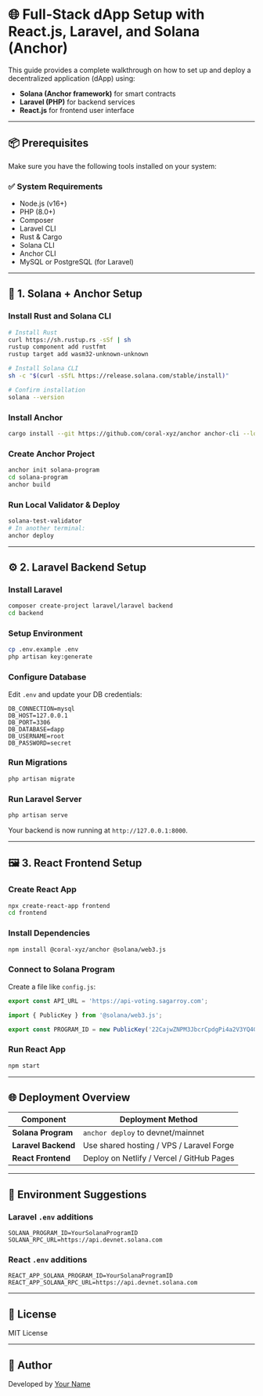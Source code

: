 # 🌐 Full-Stack dApp Setup with React.js, Laravel, and Solana (Anchor)

This guide provides a complete walkthrough on how to set up and deploy a decentralized application (dApp) using:

- **Solana (Anchor framework)** for smart contracts
- **Laravel (PHP)** for backend services
- **React.js** for frontend user interface

---

## 📦 Prerequisites

Make sure you have the following tools installed on your system:

### ✅ System Requirements

- Node.js (v16+)
- PHP (8.0+)
- Composer
- Laravel CLI
- Rust & Cargo
- Solana CLI
- Anchor CLI
- MySQL or PostgreSQL (for Laravel)

---

## 🧱 1. Solana + Anchor Setup

### Install Rust and Solana CLI

```bash
# Install Rust
curl https://sh.rustup.rs -sSf | sh
rustup component add rustfmt
rustup target add wasm32-unknown-unknown

# Install Solana CLI
sh -c "$(curl -sSfL https://release.solana.com/stable/install)"

# Confirm installation
solana --version
```

### Install Anchor

```bash
cargo install --git https://github.com/coral-xyz/anchor anchor-cli --locked
```

### Create Anchor Project

```bash
anchor init solana-program
cd solana-program
anchor build
```

### Run Local Validator & Deploy

```bash
solana-test-validator
# In another terminal:
anchor deploy
```

---

## ⚙️ 2. Laravel Backend Setup

### Install Laravel

```bash
composer create-project laravel/laravel backend
cd backend
```

### Setup Environment

```bash
cp .env.example .env
php artisan key:generate
```

### Configure Database

Edit `.env` and update your DB credentials:

```
DB_CONNECTION=mysql
DB_HOST=127.0.0.1
DB_PORT=3306
DB_DATABASE=dapp
DB_USERNAME=root
DB_PASSWORD=secret
```

### Run Migrations

```bash
php artisan migrate
```

### Run Laravel Server

```bash
php artisan serve
```

Your backend is now running at `http://127.0.0.1:8000`.

---

## 🖼️ 3. React Frontend Setup

### Create React App

```bash
npx create-react-app frontend
cd frontend
```

### Install Dependencies

```bash
npm install @coral-xyz/anchor @solana/web3.js
```

### Connect to Solana Program

Create a file like `config.js`:

```js
export const API_URL = 'https://api-voting.sagarroy.com';

import { PublicKey } from '@solana/web3.js';

export const PROGRAM_ID = new PublicKey('22CajwZNPM3JbcrCpdgPi4a2V3YQ4GF8EQiACkgTHsMg');

```

### Run React App

```bash
npm start
```

---

## 🌐 Deployment Overview

| Component | Deployment Method |
|----------|------------------|
| **Solana Program** | `anchor deploy` to devnet/mainnet |
| **Laravel Backend** | Use shared hosting / VPS / Laravel Forge |
| **React Frontend** | Deploy on Netlify / Vercel / GitHub Pages |

---

## 🔐 Environment Suggestions

### Laravel `.env` additions

```
SOLANA_PROGRAM_ID=YourSolanaProgramID
SOLANA_RPC_URL=https://api.devnet.solana.com
```

### React `.env` additions

```
REACT_APP_SOLANA_PROGRAM_ID=YourSolanaProgramID
REACT_APP_SOLANA_RPC_URL=https://api.devnet.solana.com
```

---

## 📄 License

MIT License

---

## 🙋 Author

Developed by [Your Name](https://github.com/your-username)
